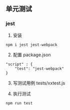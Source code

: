 ## 单元测试

### jest
1. 安装
```
npm i jest jest-webpack
```

2. 配置
package.json
```
"script" : {
	"test": "jest-webpack"
}
```

3. 写测试用例
tests/xxtest.js

4. 执行测试
```
npm run test
```
